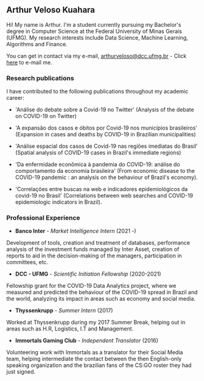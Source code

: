 ## Arthur Veloso Kuahara

Hi! My name is Arthur. I'm a student currently pursuing my Bachelor's degree in Computer Science at the Federal University of Minas Gerais (UFMG). My research interests include Data Science, Machine Learning, Algorithms and Finance.

You can get in contact via my e-mail, arthurveloso@dcc.ufmg.br -  Click [here](mailto:arthurveloso@dcc.ufmg.br) to e-mail me.

### Research publications

I have contributed to the following publications throughout my academic career:

 - 'Análise do debate sobre a Covid-19 no Twitter' (Analysis of the debate on COVID-19 on Twitter)

 - 'A expansão dos casos e óbitos por Covid-19 nos municípios brasileiros' (Expansion in cases and deaths by COVID-19 in Brazilian municipalities)

 - 'Análise espacial dos casos de Covid-19 nas regiões imediatas do Brasil' (Spatial analysis of COVID-19 cases in Brazil's immediate regions)
 
 - 'Da enfermidade econômica à pandemia do COVID-19: análise do comportamento da economia brasileira' (From economic disease to the COVID-19 pandemic : an analysis on the behaviour of Brazil's economy).

 - 'Correlações entre buscas na web e indicadores epidemiológicos da covid-19 no Brasil' (Correlations between web searches and COVID-19 epidemiologic indicators in Brazil).


### Professional Experience

- **Banco Inter** - _Market Intelligence Intern_ (2021 -)

Development of tools, creation and treatment of databases, performance analysis of the investment funds managed by Inter Asset, creation of reports to aid in the decision-making of the managers, participation in committees, etc.

- **DCC - UFMG** - _Scientific Initiation Fellowship_ (2020-2021)

Fellowship grant for the COVID-19 Data Analytics project, where we measured and predicted the behaviour of the COVID-19 spread in Brazil and the world, analyzing its impact in areas such as economy and social media.

- **Thyssenkrupp** - _Summer Intern_ (2017)

Worked at Thyssenkrupp during my 2017 Summer Break, helping out in areas such as H.R, Logistics, I.T and Management.


- **Immortals Gaming Club** - _Independent Translator_ (2016)

Volunteering work with Immortals as a translator for their Social Media team, helping intermediate the contact between the then English-only speaking organization and the brazilian fans of the CS:GO roster they had just signed.


